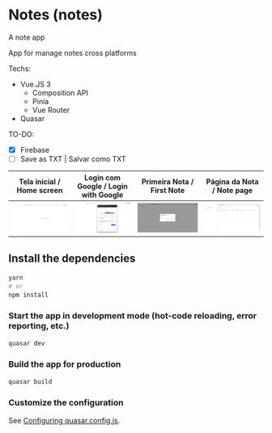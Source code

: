 # Notes (notes)

A note app

App for manage notes cross platforms

Techs:

- Vue.JS 3
  - Composition API
  - Pinia
  - Vue Router
- Quasar

TO-DO:

- [x] Firebase
- [ ] Save as TXT | Salvar como TXT

|                   Tela inicial / Home screen                    |                   Login com Google / Login with Google                    |                    Primeira Nota / First Note                    |                      Página da Nota / Note page                       |
| :-------------------------------------------------------------: | :-----------------------------------------------------------------------: | :--------------------------------------------------------------: | :-------------------------------------------------------------------: |
| ![Tela inicial / Home screen](images_readme/1_tela_inicial.png) | ![Login com Google / Login with Google](images_readme/2_login_google.png) | ![Primeira Nota / First Note](images_readme/3_primeira_nota.png) | ![Página da Nota / Note page](images_readme/4_pagina_edicao_nota.png) |

## Install the dependencies

```bash
yarn
# or
npm install
```

### Start the app in development mode (hot-code reloading, error reporting, etc.)

```bash
quasar dev
```

### Build the app for production

```bash
quasar build
```

### Customize the configuration

See [Configuring quasar.config.js](https://v2.quasar.dev/quasar-cli-vite/quasar-config-js).
